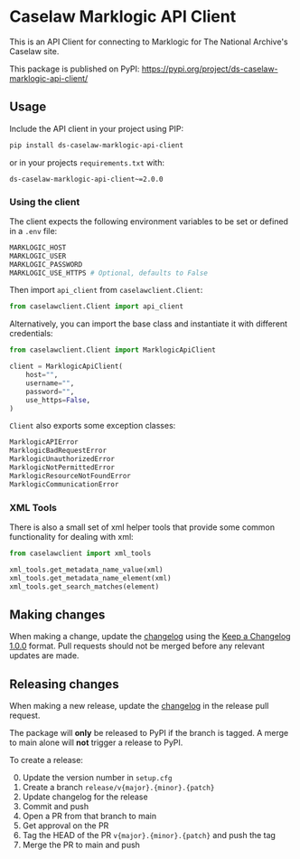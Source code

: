 # Caselaw Marklogic API Client

This is an API Client for connecting to Marklogic for The National Archive's Caselaw site.

This package is published on PyPI: https://pypi.org/project/ds-caselaw-marklogic-api-client/

## Usage

Include the API client in your project using PIP:
```bash
pip install ds-caselaw-marklogic-api-client
```

or in your projects `requirements.txt` with:
```text
ds-caselaw-marklogic-api-client~=2.0.0
```

### Using the client

The client expects the following environment variables to be set or defined in a `.env` file:

```bash
MARKLOGIC_HOST
MARKLOGIC_USER
MARKLOGIC_PASSWORD
MARKLOGIC_USE_HTTPS # Optional, defaults to False
```

Then import `api_client` from `caselawclient.Client`:

```python
from caselawclient.Client import api_client
```

Alternatively, you can import the base class and instantiate it with different credentials:

```python
from caselawclient.Client import MarklogicApiClient

client = MarklogicApiClient(
    host="",
    username="",
    password="",
    use_https=False,
)
```

`Client` also exports some exception classes:
```python
MarklogicAPIError
MarklogicBadRequestError
MarklogicUnauthorizedError
MarklogicNotPermittedError
MarklogicResourceNotFoundError
MarklogicCommunicationError
```

### XML Tools
There is also a small set of xml helper tools that provide some common functionality for dealing with xml:

```python
from caselawclient import xml_tools

xml_tools.get_metadata_name_value(xml)
xml_tools.get_metadata_name_element(xml)
xml_tools.get_search_matches(element)
```

## Making changes

When making a change, update the [changelog](CHANGELOG.md) using the
[Keep a Changelog 1.0.0](https://keepachangelog.com/en/1.0.0/) format. Pull
requests should not be merged before any relevant updates are made.

## Releasing changes

When making a new release, update the [changelog](CHANGELOG.md) in the release
pull request.

The package will **only** be released to PyPI if the branch is tagged. A merge 
to main alone will **not** trigger a release to PyPI.

To create a release:

0. Update the version number in `setup.cfg`
1. Create a branch `release/v{major}.{minor}.{patch}`
2. Update changelog for the release
3. Commit and push
4. Open a PR from that branch to main
5. Get approval on the PR
6. Tag the HEAD of the PR `v{major}.{minor}.{patch}` and push the tag
7. Merge the PR to main and push
